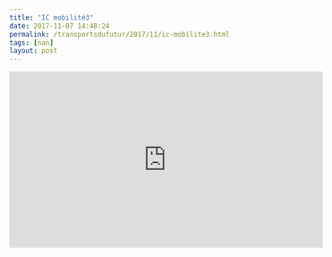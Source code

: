```yaml
---
title: "IC mobilité3"
date: 2017-11-07 14:48:24
permalink: /transportsdufutur/2017/11/ic-mobilite3.html
tags: [nan]
layout: post
---
```


<iframe width="560" height="315" src="https://www.youtube.com/embed/OotBfOIZ4ec" frameborder="0" allowfullscreen></iframe>

